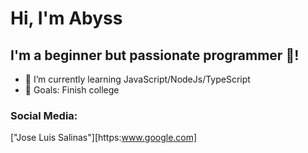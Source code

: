 # Hi, I'm Abyss

## I'm a beginner but passionate programmer 🧡!

- 🌱 I’m currently learning JavaScript/NodeJs/TypeScript
- 🥅 Goals: Finish college

### Social Media:

["Jose Luis Salinas"][https:www.google.com]

